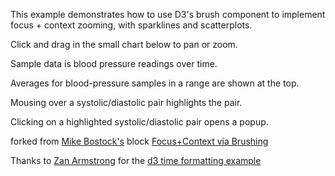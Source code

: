 This example demonstrates how to use D3's brush component to implement focus + context zooming, with sparklines and scatterplots.

Click and drag in the small chart below to pan or zoom.

Sample data is blood pressure readings over time.

Averages for blood-pressure samples in a range are shown at the top.

Mousing over a systolic/diastolic pair highlights the pair.

Clicking on a highlighted systolic/diastolic pair opens a popup.

forked from [Mike Bostock's](https://github.com/mbostock/) block [Focus+Context via Brushing](http://bl.ocks.org/mbostock/1667367)

Thanks to [Zan Armstrong](http://bl.ocks.org/zanarmstrong) for the [d3 time formatting example](http://bl.ocks.org/zanarmstrong/ca0adb7e426c12c06a95)